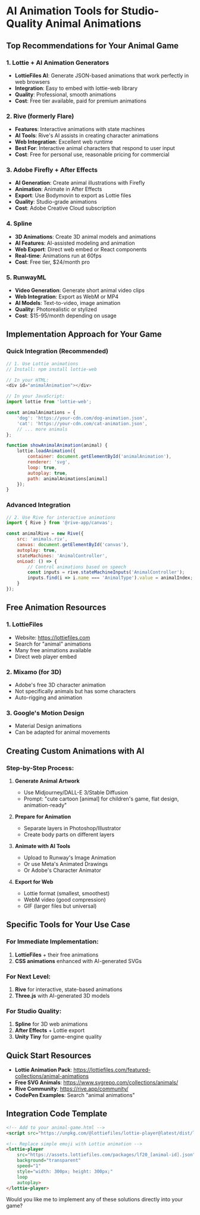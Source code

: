 # AI Animation Tools for Studio-Quality Animal Animations

## Top Recommendations for Your Animal Game

### 1. **Lottie + AI Animation Generators**
- **LottieFiles AI**: Generate JSON-based animations that work perfectly in web browsers
- **Integration**: Easy to embed with lottie-web library
- **Quality**: Professional, smooth animations
- **Cost**: Free tier available, paid for premium animations

### 2. **Rive (formerly Flare)**
- **Features**: Interactive animations with state machines
- **AI Tools**: Rive's AI assists in creating character animations
- **Web Integration**: Excellent web runtime
- **Best For**: Interactive animal characters that respond to user input
- **Cost**: Free for personal use, reasonable pricing for commercial

### 3. **Adobe Firefly + After Effects**
- **AI Generation**: Create animal illustrations with Firefly
- **Animation**: Animate in After Effects
- **Export**: Use Bodymovin to export as Lottie files
- **Quality**: Studio-grade animations
- **Cost**: Adobe Creative Cloud subscription

### 4. **Spline**
- **3D Animations**: Create 3D animal models and animations
- **AI Features**: AI-assisted modeling and animation
- **Web Export**: Direct web embed or React components
- **Real-time**: Animations run at 60fps
- **Cost**: Free tier, $24/month pro

### 5. **RunwayML**
- **Video Generation**: Generate short animal video clips
- **Web Integration**: Export as WebM or MP4
- **AI Models**: Text-to-video, image animation
- **Quality**: Photorealistic or stylized
- **Cost**: $15-95/month depending on usage

## Implementation Approach for Your Game

### Quick Integration (Recommended)
```javascript
// 1. Use Lottie animations
// Install: npm install lottie-web

// In your HTML:
<div id="animalAnimation"></div>

// In your JavaScript:
import lottie from 'lottie-web';

const animalAnimations = {
    'dog': 'https://your-cdn.com/dog-animation.json',
    'cat': 'https://your-cdn.com/cat-animation.json',
    // ... more animals
};

function showAnimalAnimation(animal) {
    lottie.loadAnimation({
        container: document.getElementById('animalAnimation'),
        renderer: 'svg',
        loop: true,
        autoplay: true,
        path: animalAnimations[animal]
    });
}
```

### Advanced Integration
```javascript
// 2. Use Rive for interactive animations
import { Rive } from '@rive-app/canvas';

const animalRive = new Rive({
    src: 'animals.riv',
    canvas: document.getElementById('canvas'),
    autoplay: true,
    stateMachines: 'AnimalController',
    onLoad: () => {
        // Control animations based on speech
        const inputs = rive.stateMachineInputs('AnimalController');
        inputs.find(i => i.name === 'AnimalType').value = animalIndex;
    }
});
```

## Free Animation Resources

### 1. **LottieFiles**
- Website: https://lottiefiles.com
- Search for "animal" animations
- Many free animations available
- Direct web player embed

### 2. **Mixamo** (for 3D)
- Adobe's free 3D character animation
- Not specifically animals but has some characters
- Auto-rigging and animation

### 3. **Google's Motion Design**
- Material Design animations
- Can be adapted for animal movements

## Creating Custom Animations with AI

### Step-by-Step Process:
1. **Generate Animal Artwork**
   - Use Midjourney/DALL-E 3/Stable Diffusion
   - Prompt: "cute cartoon [animal] for children's game, flat design, animation-ready"

2. **Prepare for Animation**
   - Separate layers in Photoshop/Illustrator
   - Create body parts on different layers

3. **Animate with AI Tools**
   - Upload to Runway's Image Animation
   - Or use Meta's Animated Drawings
   - Or Adobe's Character Animator

4. **Export for Web**
   - Lottie format (smallest, smoothest)
   - WebM video (good compression)
   - GIF (larger files but universal)

## Specific Tools for Your Use Case

### For Immediate Implementation:
1. **LottieFiles** + their free animations
2. **CSS animations** enhanced with AI-generated SVGs

### For Next Level:
1. **Rive** for interactive, state-based animations
2. **Three.js** with AI-generated 3D models

### For Studio Quality:
1. **Spline** for 3D web animations
2. **After Effects** + Lottie export
3. **Unity Tiny** for game-engine quality

## Quick Start Resources

- **Lottie Animation Pack**: https://lottiefiles.com/featured-collections/animal-animations
- **Free SVG Animals**: https://www.svgrepo.com/collections/animals/
- **Rive Community**: https://rive.app/community/
- **CodePen Examples**: Search "animal animations"

## Integration Code Template

```html
<!-- Add to your animal-game.html -->
<script src="https://unpkg.com/@lottiefiles/lottie-player@latest/dist/lottie-player.js"></script>

<!-- Replace simple emoji with Lottie animation -->
<lottie-player 
    src="https://assets.lottiefiles.com/packages/lf20_[animal-id].json"
    background="transparent"
    speed="1"
    style="width: 300px; height: 300px;"
    loop
    autoplay>
</lottie-player>
```

Would you like me to implement any of these solutions directly into your game?